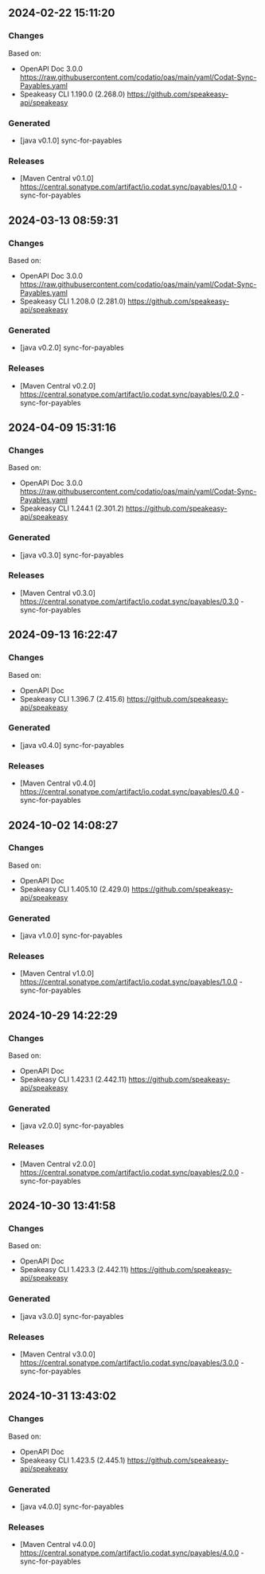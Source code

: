 

## 2024-02-22 15:11:20
### Changes
Based on:
- OpenAPI Doc 3.0.0 https://raw.githubusercontent.com/codatio/oas/main/yaml/Codat-Sync-Payables.yaml
- Speakeasy CLI 1.190.0 (2.268.0) https://github.com/speakeasy-api/speakeasy
### Generated
- [java v0.1.0] sync-for-payables
### Releases
- [Maven Central v0.1.0] https://central.sonatype.com/artifact/io.codat.sync/payables/0.1.0 - sync-for-payables

## 2024-03-13 08:59:31
### Changes
Based on:
- OpenAPI Doc 3.0.0 https://raw.githubusercontent.com/codatio/oas/main/yaml/Codat-Sync-Payables.yaml
- Speakeasy CLI 1.208.0 (2.281.0) https://github.com/speakeasy-api/speakeasy
### Generated
- [java v0.2.0] sync-for-payables
### Releases
- [Maven Central v0.2.0] https://central.sonatype.com/artifact/io.codat.sync/payables/0.2.0 - sync-for-payables

## 2024-04-09 15:31:16
### Changes
Based on:
- OpenAPI Doc 3.0.0 https://raw.githubusercontent.com/codatio/oas/main/yaml/Codat-Sync-Payables.yaml
- Speakeasy CLI 1.244.1 (2.301.2) https://github.com/speakeasy-api/speakeasy
### Generated
- [java v0.3.0] sync-for-payables
### Releases
- [Maven Central v0.3.0] https://central.sonatype.com/artifact/io.codat.sync/payables/0.3.0 - sync-for-payables

## 2024-09-13 16:22:47
### Changes
Based on:
- OpenAPI Doc  
- Speakeasy CLI 1.396.7 (2.415.6) https://github.com/speakeasy-api/speakeasy
### Generated
- [java v0.4.0] sync-for-payables
### Releases
- [Maven Central v0.4.0] https://central.sonatype.com/artifact/io.codat.sync/payables/0.4.0 - sync-for-payables

## 2024-10-02 14:08:27
### Changes
Based on:
- OpenAPI Doc  
- Speakeasy CLI 1.405.10 (2.429.0) https://github.com/speakeasy-api/speakeasy
### Generated
- [java v1.0.0] sync-for-payables
### Releases
- [Maven Central v1.0.0] https://central.sonatype.com/artifact/io.codat.sync/payables/1.0.0 - sync-for-payables

## 2024-10-29 14:22:29
### Changes
Based on:
- OpenAPI Doc  
- Speakeasy CLI 1.423.1 (2.442.11) https://github.com/speakeasy-api/speakeasy
### Generated
- [java v2.0.0] sync-for-payables
### Releases
- [Maven Central v2.0.0] https://central.sonatype.com/artifact/io.codat.sync/payables/2.0.0 - sync-for-payables

## 2024-10-30 13:41:58
### Changes
Based on:
- OpenAPI Doc  
- Speakeasy CLI 1.423.3 (2.442.11) https://github.com/speakeasy-api/speakeasy
### Generated
- [java v3.0.0] sync-for-payables
### Releases
- [Maven Central v3.0.0] https://central.sonatype.com/artifact/io.codat.sync/payables/3.0.0 - sync-for-payables

## 2024-10-31 13:43:02
### Changes
Based on:
- OpenAPI Doc  
- Speakeasy CLI 1.423.5 (2.445.1) https://github.com/speakeasy-api/speakeasy
### Generated
- [java v4.0.0] sync-for-payables
### Releases
- [Maven Central v4.0.0] https://central.sonatype.com/artifact/io.codat.sync/payables/4.0.0 - sync-for-payables